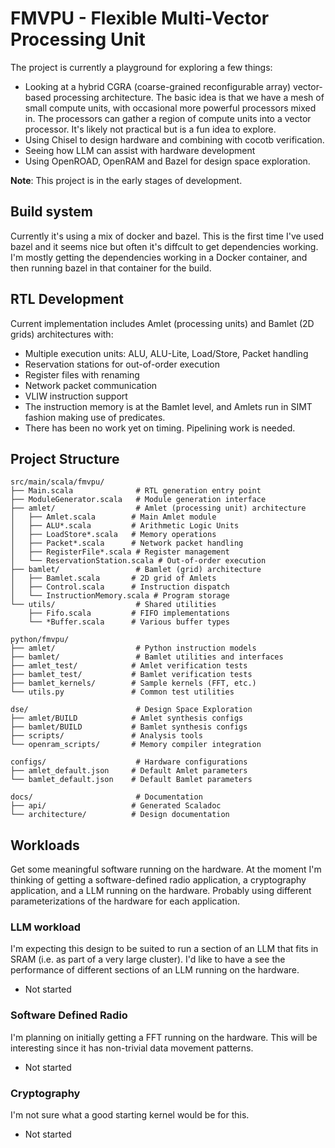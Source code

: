 # FMVPU - Flexible Multi-Vector Processing Unit

The project is currently a playground for exploring a few things:

- Looking at a hybrid CGRA (coarse-grained reconfigurable array) vector-based processing architecture.  The basic idea is that we have a mesh of
   small compute units, with occasional more powerful processors mixed in.  The processors can gather a region of compute units into a vector processor.
   It's likely not practical but is a fun idea to explore.
- Using Chisel to design hardware and combining with cocotb verification.
- Seeing how LLM can assist with hardware development
- Using OpenROAD, OpenRAM and Bazel for design space exploration.

**Note**: This project is in the early stages of development.

## Build system
   Currently it's using a mix of docker and bazel.  This is the first time I've used bazel and it seems nice but often it's diffcult to
   get dependencies working.  I'm mostly getting the dependencies working in a Docker container, and then running bazel in that
   container for the build.

## RTL Development

Current implementation includes Amlet (processing units) and Bamlet (2D grids) architectures with:
- Multiple execution units: ALU, ALU-Lite, Load/Store, Packet handling
- Reservation stations for out-of-order execution
- Register files with renaming
- Network packet communication
- VLIW instruction support
- The instruction memory is at the Bamlet level, and Amlets run in SIMT fashion making use of 
  predicates.
- There has been no work yet on timing.  Pipelining work is needed.

## Project Structure

```
src/main/scala/fmvpu/
├── Main.scala              # RTL generation entry point
├── ModuleGenerator.scala   # Module generation interface
├── amlet/                  # Amlet (processing unit) architecture
│   ├── Amlet.scala        # Main Amlet module
│   ├── ALU*.scala         # Arithmetic Logic Units
│   ├── LoadStore*.scala   # Memory operations
│   ├── Packet*.scala      # Network packet handling
│   ├── RegisterFile*.scala # Register management
│   └── ReservationStation.scala # Out-of-order execution
├── bamlet/                 # Bamlet (grid) architecture
│   ├── Bamlet.scala       # 2D grid of Amlets
│   ├── Control.scala      # Instruction dispatch
│   └── InstructionMemory.scala # Program storage
└── utils/                  # Shared utilities
    ├── Fifo.scala         # FIFO implementations
    └── *Buffer.scala      # Various buffer types

python/fmvpu/
├── amlet/                  # Python instruction models
├── bamlet/                 # Bamlet utilities and interfaces
├── amlet_test/            # Amlet verification tests
├── bamlet_test/           # Bamlet verification tests
├── bamlet_kernels/        # Sample kernels (FFT, etc.)
└── utils.py               # Common test utilities

dse/                        # Design Space Exploration
├── amlet/BUILD            # Amlet synthesis configs
├── bamlet/BUILD           # Bamlet synthesis configs
├── scripts/               # Analysis tools
└── openram_scripts/       # Memory compiler integration

configs/                    # Hardware configurations
├── amlet_default.json     # Default Amlet parameters
└── bamlet_default.json    # Default Bamlet parameters

docs/                       # Documentation
├── api/                   # Generated Scaladoc
└── architecture/          # Design documentation
```

## Workloads
   Get some meaningful software running on the hardware.
   At the moment I'm thinking of getting a software-defined radio application, a cryptography
   application, and a LLM running on the hardware.  Probably using different parameterizations of
   the hardware for each application.

### LLM workload
   I'm expecting this design to be suited to run a section of an LLM that fits in SRAM (i.e. as
   part of a very large cluster).  I'd like to have a see the performance of different sections
   of an LLM running on the hardware.

   - Not started

### Software Defined Radio
   I'm planning on initially getting a FFT running on the hardware.  This will be interesting
   since it has non-trivial data movement patterns.

   - Not started

### Cryptography
   I'm not sure what a good starting kernel would be for this.

   - Not started
